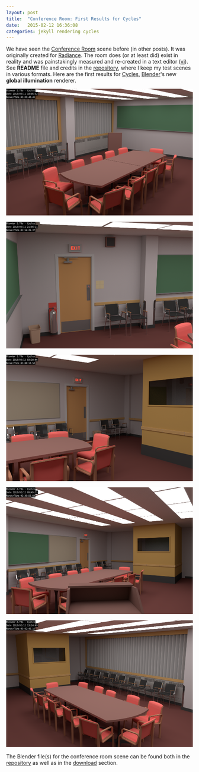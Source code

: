 ```yaml
---
layout: post
title:  "Conference Room: First Results for Cycles"
date:   2015-02-12 16:36:08
categories: jekyll rendering cycles
---
```


We have seen the [Conference Room][conf-room] scene before (in other
posts). It was originally created for [Radiance][radiance]. The room
does (or at least did) exist in reality and was painstakingly measured
and re-created in a text editor ([vi][vi]). See __README__ file and
credits in the [repository][repo], where I keep my test scenes in
various formats. Here are the first results for [Cycles][cycles],
[Blender][blender]'s new __global illumination__ renderer.

<img src="/assets/conference_room_cycles_current.png" alt="First
camera perspective rendered by Cycles" width="650"
class="img-thumbnail"/>

<img src="/assets/conference_room_cycles_door1.png" alt="Second camera
perspective rendered by Cycles" width="650" class="img-thumbnail"/>

<img src="/assets/conference_room_cycles_door2y.png" alt="Third camera
perspective rendered by Cycles" width="650" class="img-thumbnail"/>

<img src="/assets/conference_room_cycles_shaft.png" alt="Forth camera
perspective rendered by Cycles" width="650" class="img-thumbnail"/>

<img src="/assets/conference_room_cycles_xY.png" alt="Fifth camera
perspective rendered by Cycles" width="650" class="img-thumbnail"/>

The Blender file(s) for the conference room scene can be found both in
the [repository][repo] as well as in the [download][download] section.

[conf-room]: https://www.janwalter.org/renderforum/index.php?topic=15.0
[radiance]:  http://radsite.lbl.gov/radiance
[vi]:        https://en.wikipedia.org/wiki/Vi
[repo]:      https://github.com/wahn/export_multi/tree/master/04_conference_room
[blender]:   http://www.blender.org
[cycles]:    http://wiki.blender.org/index.php/Doc:2.6/Manual/Render/Cycles
[download]:  https://www.janwalter.org/download
